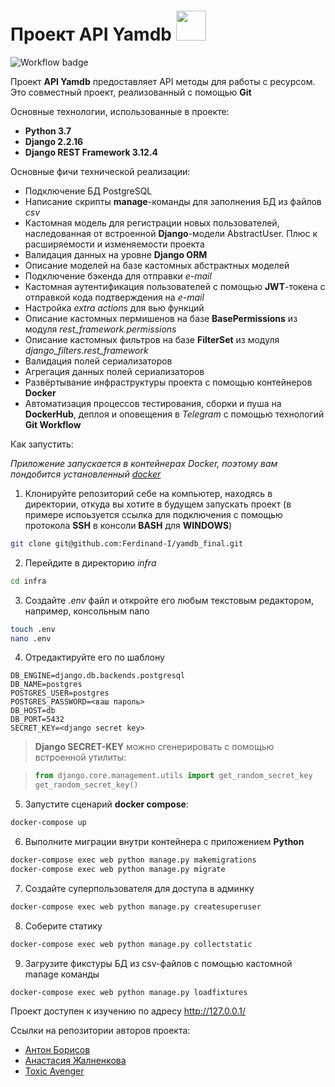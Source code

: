 # Проект API Yamdb <img src="https://static.vecteezy.com/system/resources/previews/000/496/671/original/chat-icon-design-vector.jpg" width=48>

![Workflow badge](https://github.com/Ferdinand-I/yamdb_final/actions/workflows/yamdb_workflow.yml/badge.svg)

Проект **API Yamdb** предоставляет API методы для работы с ресурсом. Это совместный проект, реализованный с помощью **Git**

Основные технологии, использованные в проекте:
* **Python 3.7**
* **Django 2.2.16**
* **Django REST Framework 3.12.4**

Основные фичи технической реализации:
* Подключение БД PostgreSQL
* Написание скрипты **manage**-команды для заполнения БД из файлов *csv*
* Кастомная модель для регистрации новых пользователей, наследованная от встроенной **Django**-модели AbstractUser. Плюс к расширяемости и изменяемости проекта
* Валидация данных на уровне **Django ORM**
* Описание моделей на базе кастомных абстрактных моделей
* Подключение бэкенда для отправки *e-mail*
* Кастомная аутентификация пользователей с помощью **JWT**-токена с отправкой кода подтверждения на *e-mail*
* Настройка *extra actions* для вью функций
* Описание кастомных пермишенов на базе **BasePermissions** из модуля *rest_framework.permissions*
* Описание кастомных фильтров на базе **FilterSet** из модуля *django_filters.rest_framework*
* Валидация полей сериализаторов
* Агрегация данных полей сериализаторов
* Развёртывание инфраструктуры проекта с помощью контейнеров **Docker**
* Автоматизация процессов тестирования, сборки и пуша на **DockerHub**, деплоя и оповещения в *Telegram* с помощью технологий **Git Workflow**

Как запустить:

*Приложение запускается в контейнерах Docker, поэтому вам пондобится установленный [docker](https://www.docker.com/)*

1. Клонируйте репозиторий себе на компьютер, находясь в директории, откуда вы хотите в будущем запускать проект (в примере испоьзуется ссылка для подключения с помощью протокола **SSH** в консоли **BASH** для **WINDOWS**)

```BASH
git clone git@github.com:Ferdinand-I/yamdb_final.git
```

2. Перейдите в директорию *infra*

```BASH
cd infra
```

3. Создайте *.env* файл и откройте его любым текстовым редактором, например, консольным nano

```BASH
touch .env
nano .env
```

4. Отредактируйте его по шаблону

```nano
DB_ENGINE=django.db.backends.postgresql
DB_NAME=postgres
POSTGRES_USER=postgres
POSTGRES_PASSWORD=<ваш пароль>
DB_HOST=db
DB_PORT=5432
SECRET_KEY=<django secret key>
```

> **Django SECRET-KEY** можно сгенерировать с помощью встроенной утилиты:

> ```python
> from django.core.management.utils import get_random_secret_key  
> get_random_secret_key()
> ```

5. Запустите сценарий **docker compose**:

```BASH
docker-compose up
```

6. Выполните миграции внутри контейнера с приложением **Python**

```BASH
docker-compose exec web python manage.py makemigrations
docker-compose exec web python manage.py migrate
```

7. Создайте суперпользователя для доступа в админку

```BASH
docker-compose exec web python manage.py createsuperuser
```

8. Соберите статику

```BASH
docker-compose exec web python manage.py collectstatic
```

9. Загрузите фикстуры БД из csv-файлов с помощью кастомной manage команды

```BASH
docker-compose exec web python manage.py loadfixtures
```

Проект доступен к изучению по адресу http://127.0.0.1/

Ссылки на репозитории авторов проекта:
* <a href="https://github.com/Ferdinand-I">Антон Борисов</a>
* <a href="https://github.com/xHYSTERIAx">Анастасия Жалненкова</a>
* <a href="https://github.com/ToxicAv3ng3r">Toxic Avenger</a>
